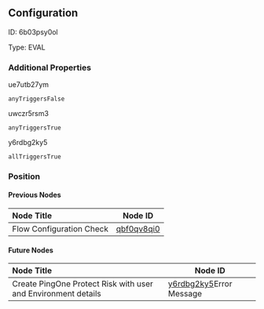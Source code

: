 # <nil>
## Configuration
ID:  6b03psy0ol

Type: EVAL 







### Additional Properties
ue7utb27ym
```string 
anyTriggersFalse
```


uwczr5rsm3
```string 
anyTriggersTrue
```


y6rdbg2ky5
```string 
allTriggersTrue
```





### Position

#### Previous Nodes
| Node Title | Node ID |
| :------------- | ------------ |
| Flow Configuration Check | [qbf0qv8qi0](./qbf0qv8qi0.md) | 
 
 #### Future Nodes
| Node Title | Node ID |
| :------------- | ------------ |
| Create PingOne Protect Risk with user and Environment details |[y6rdbg2ky5](./y6rdbg2ky5.md)Error Message |[ue7utb27ym](./ue7utb27ym.md) | 